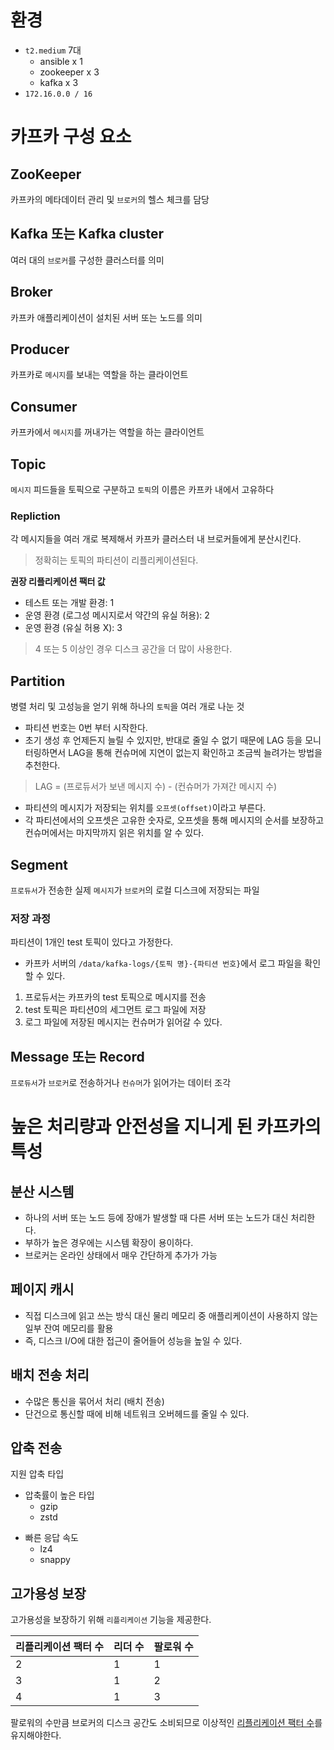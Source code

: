 
# 환경
* `t2.medium` 7대
    * ansible x 1
    * zookeeper x 3
    * kafka x 3
* `172.16.0.0 / 16`

# 카프카 구성 요소
## ZooKeeper
카프카의 메타데이터 관리 및 `브로커`의 헬스 체크를 담당
## Kafka 또는 Kafka cluster
여러 대의 `브로커`를 구성한 클러스터를 의미
## Broker
카프카 애플리케이션이 설치된 서버 또는 노드를 의미
## Producer
카프카로 `메시지`를 보내는 역할을 하는 클라이언트
## Consumer
카프카에서 `메시지`를 꺼내가는 역할을 하는 클라이언트
## Topic
`메시지` 피드들을 토픽으로 구분하고 `토픽`의 이름은 카프카 내에서 고유하다
### Repliction
각 메시지들을 여러 개로 복제해서 카프카 클러스터 내 브로커들에게 분산시킨다.

> 정확히는 토픽의 파티션이 리플리케이션된다.

**권장 리플리케이션 팩터 값**
* 테스트 또는 개발 환경: 1
* 운영 환경 (로그성 메시지로서 약간의 유실 허용): 2
* 운영 환경 (유실 허용 X): 3
> 4 또는 5 이상인 경우 디스크 공간을 더 많이 사용한다.

## Partition
병렬 처리 및 고성능을 얻기 위해 하나의 `토픽`을 여러 개로 나눈 것
* 파티션 번호는 0번 부터 시작한다.
* 초기 생성 후 언제든지 늘릴 수 있지만, 반대로 줄일 수 없기 때문에 LAG 등을 모니터링하면서 LAG을 통해 컨슈머에 지연이 없는지 확인하고 조금씩 늘려가는 방법을 추천한다. 
> LAG = (프로듀서가 보낸 메시지 수) - (컨슈머가 가져간 메시지 수)
- 파티션의 메시지가 저장되는 위치를 `오프셋(offset)`이라고 부른다.
- 각 파티션에서의 오프셋은 고유한 숫자로, 오프셋을 통해 메시지의 순서를 보장하고 컨슈머에서는 마지막까지 읽은 위치를 알 수 있다.

## Segment
`프로듀서`가 전송한 실제 `메시지`가 `브로커`의 로컬 디스크에 저장되는 파일
### 저장 과정
파티션이 1개인 test 토픽이 있다고 가정한다.
* 카프카 서버의 `/data/kafka-logs/{토픽 명}-{파티션 번호}`에서 로그 파일을 확인할 수 있다.
1. 프로듀서는 카프카의 test 토픽으로 메시지를 전송
1. test 토픽은 파티션0의 세그먼트 로그 파일에 저장
1. 로그 파일에 저장된 메시지는 컨슈머가 읽어갈 수 있다.
## Message 또는 Record
`프로듀서`가 `브로커`로 전송하거나 `컨슈머`가 읽어가는 데이터 조각

# 높은 처리량과 안전성을 지니게 된 카프카의 특성
## 분산 시스템
* 하나의 서버 또는 노드 등에 장애가 발생할 때 다른 서버 또는 노드가 대신 처리한다.
* 부하가 높은 경우에는 시스템 확장이 용이하다.
* 브로커는 온라인 상태에서 매우 간단하게 추가가 가능

## 페이지 캐시
* 직접 디스크에 읽고 쓰는 방식 대신 물리 메모리 중 애플리케이션이 사용하지 않는 일부 잔여 메모리를 활용
* 즉, 디스크 I/O에 대한 접근이 줄어들어 성능을 높일 수 있다.
## 배치 전송 처리
* 수많은 통신을 묶어서 처리 (배치 전송)
* 단건으로 통신할 때에 비해 네트워크 오버헤드를 줄일 수 있다.
## 압축 전송
지원 압축 타입
* 압축률이 높은 타입
    - gzip
    - zstd
- 빠른 응답 속도
    - lz4
    - snappy
## 고가용성 보장
고가용성을 보장하기 위해 `리플리케이션` 기능을 제공한다.

|리플리케이션 팩터 수|리더 수|팔로워 수|
|---|---|---|
|2|1|1|
|3|1|2|
|4|1|3|

팔로워의 수만큼 브로커의 디스크 공간도 소비되므로 이상적인 [리플리케이션 팩터 수](#repliction)를 유지해야한다.

